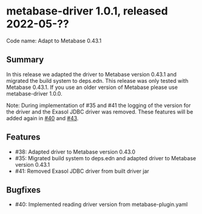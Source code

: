 # metabase-driver 1.0.1, released 2022-05-??

Code name: Adapt to Metabase 0.43.1

## Summary

In this release we adapted the driver to Metabase version 0.43.1 and migrated the build system to deps.edn. This release was only tested with Metabase 0.43.1. If you use an older version of Metabase please use metabase-driver 1.0.0.

Note: During implementation of #35 and #41 the logging of the version for the driver and the Exasol JDBC driver was removed. These features will be added again in [#40](https://github.com/exasol/metabase-driver/issues/40) and [#43](https://github.com/exasol/metabase-driver/issues/43).

## Features

* #38: Adapted driver to Metabase version 0.43.0
* #35: Migrated build system to deps.edn and adapted driver to Metabase version 0.43.1
* #41: Removed Exasol JDBC driver from built driver jar

## Bugfixes

* #40: Implemented reading driver version from metabase-plugin.yaml
